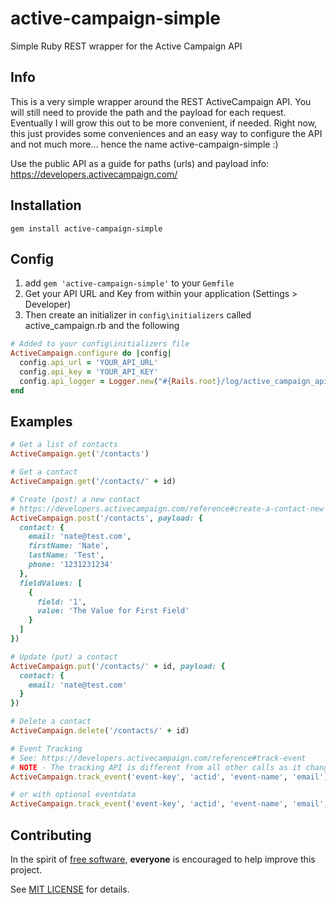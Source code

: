 # active-campaign-simple
Simple Ruby REST wrapper for the Active Campaign API


## <a name="info">Info</a>
This is a very simple wrapper around the REST ActiveCampaign API. You will still need to provide the path and the payload for each request. Eventually I will grow this out to be more convenient, if needed. Right now, this just provides some conveniences and an easy way to configure the API and not much more... hence the name active-campaign-simple :)

Use the public API as a guide for paths (urls) and payload info: https://developers.activecampaign.com/

## <a name="installation">Installation</a>
`gem install active-campaign-simple`

## <a name="setup">Config</a>
1. add `gem 'active-campaign-simple'` to your `Gemfile`
2. Get your API URL and Key from within your application (Settings > Developer)
3. Then create an initializer in `config\initializers` called active_campaign.rb and the following

```ruby
# Added to your config\initializers file
ActiveCampaign.configure do |config|
  config.api_url = 'YOUR_API_URL'
  config.api_key = 'YOUR_API_KEY'
  config.api_logger = Logger.new("#{Rails.root}/log/active_campaign_api.log") # optional logger file
end
```

## <a name="examples">Examples</a>

```ruby
# Get a list of contacts
ActiveCampaign.get('/contacts')

# Get a contact
ActiveCampaign.get('/contacts/' + id)

# Create (post) a new contact
# https://developers.activecampaign.com/reference#create-a-contact-new
ActiveCampaign.post('/contacts', payload: {
  contact: {
    email: 'nate@test.com',
    firstName: 'Nate',
    lastName: 'Test',
    phone: '1231231234'
  },
  fieldValues: [
    {
      field: '1',
      value: 'The Value for First Field'
    }
  ]
})

# Update (put) a contact
ActiveCampaign.put('/contacts/' + id, payload: {
  contact: {
    email: 'nate@test.com'
  }
})

# Delete a contact
ActiveCampaign.delete('/contacts/' + id)

# Event Tracking
# See: https://developers.activecampaign.com/reference#track-event
# NOTE - The tracking API is different from all other calls as it changes the arguments a little to simplify.
ActiveCampaign.track_event('event-key', 'actid', 'event-name', 'email')

# or with optional eventdata
ActiveCampaign.track_event('event-key', 'actid', 'event-name', 'email', 'eventdata')
```

## <a name="contributing">Contributing</a>
In the spirit of [free software](http://www.fsf.org/licensing/essays/free-sw.html), **everyone** is encouraged to help improve this project.

See [MIT LICENSE](https://github.com/nateleavitt/active-campaign-simple/blob/master/LICENSE.md) for details.